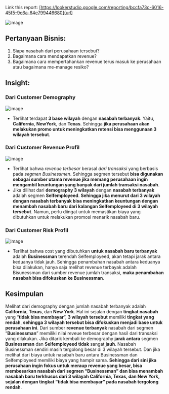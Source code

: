 Link this report: [https://lookerstudio.google.com/reporting/bccfa73c-6016-45f5-9c6a-64e799446680](url)

![image](https://github.com/user-attachments/assets/9ced51cb-190d-4103-b97e-92916fd58534)

## Pertanyaan Bisnis:
1.	Siapa nasabah dari perusahaan tersebut?
2.	Bagaimana cara mendapatkan revenue?
3.	Bagaimana cara mempertahankan revenue terus masuk ke perusahaan atau bagaimana me-manage resiko?

## Insight: 
### Dari Customer Demography
![image](https://github.com/user-attachments/assets/3f29a920-b44c-4322-8dac-195f1e1c8774)
+ Terlihat terdapat **3 base wilayah** dengan **nasabah terbanyak**. Yaitu, **California**, **NewYork**, dan **Texas**. Sehingga **jika perusahaan akan melakukan promo untuk meningkatkan retensi bisa menggunaan 3 wilayah tersebut**.

### Dari Customer Revenue Profil
![image](https://github.com/user-attachments/assets/dca26194-a619-4616-ae01-5617dbdb9e5d)
+ Terlihat bahwa *revenue terbesar* berasal *dari transaksi* yang berbasis pada *segmen Businessmen*. Sehingga segmen tersebut **bisa digunakan sebagai sumber utama revenue jika memang perusahaan ingin mengambil keuntungan yang banyak dari jumlah transaksi nasabah**.
+ Jika dilihat dari **demography 3 wilayah** dengan **nasabah terbanyak** adalah segmen **Selfemployeed**. **Sehingga jika menurut dari 3 wilayah dengan nasabah terbanyak bisa meningkatkan keuntungan dengan menambah nasabah baru dari kalangan Selfemployeed di 3 wilayah tersebut**. Namun, perlu diingat untuk memastikan biaya yang dibutuhkan untuk melakukan promosi menarik nasabah baru.

### Dari Customer Risk Profil
![image](https://github.com/user-attachments/assets/af1761c4-c8ec-4546-8f55-e8ca204011c9)
+ Terlihat bahwa cost yang dibutuhkan **untuk nasabah baru terbanyak** adalah **Businessman** terendah Selfemployeed, akan tetapi jarak antara keduanya tidak jauh. Sehingga penambahan nasabah antara keduanya bisa dilakukan, hanya saja melihat revenue terbayak adalah Bisunessman dari sumber revenue jumlah transaksi, **maka penambahan nasabah bisa difokuskan ke Businessman**.

## Kesimpulan
Melihat dari demography dengan jumlah nasabah terbanyak adalah **California**, **Texas**, dan **New York**. Hal ini sejalan dengan **tingkat nasabah** yang “**tidak bisa membayar**”, **3 wilayah tersebut** memiliki **tingkat yang rendah**, **sehingga 3 wilayah tersebut bisa difokuskan menjadi base untuk perusahaan ini**.
Dari sumber **revenue terbanyak** nasabah dari segmen “**Businessman**” memiliki nilai reveue terbesar dengan hasil dari transaksi yang dilakukan. Jika ditarik kembali ke demography **jarak antara** segmen **Businessman** dan **Selfemployeed** **tidak** sangat **jauh**. Nasabah Businessman sendiri masih tergolong besar di 3 wilayah tersebut. Dan jika melihat dari biaya untuk nasabah baru antara Businessman dan Selfemployeed memiliki biaya yang hampir sama. **Sehingga dari sini jika perusahaan ingin fokus untuk meraup revenue yang besar, bisa membesarkan nasabah dari segmen “Businessman” dan bisa menambah nasabah baru terkhusus dari 3 wilayah California, Texas, dan New York, sejalan dengan tingkat “tidak bisa membayar” pada nasabah tergolong rendah**.
